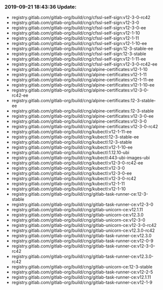 ### 2019-09-21 18:43:36 Update:

- registry.gitlab.com/gitlab-org/build/cng/cfssl-self-sign:v12-3-0-rc42
- registry.gitlab.com/gitlab-org/build/cng/cfssl-self-sign:v12-3-0
- registry.gitlab.com/gitlab-org/build/cng/cfssl-self-sign:v12-3-0-ee
- registry.gitlab.com/gitlab-org/build/cng/cfssl-self-sign:v12-1-10
- registry.gitlab.com/gitlab-org/build/cng/cfssl-self-sign:v12-1-11
- registry.gitlab.com/gitlab-org/build/cng/cfssl-self-sign:v12-1-10-ee
- registry.gitlab.com/gitlab-org/build/cng/cfssl-self-sign:12-3-stable-ee
- registry.gitlab.com/gitlab-org/build/cng/cfssl-self-sign:12-3-stable
- registry.gitlab.com/gitlab-org/build/cng/cfssl-self-sign:v12-1-11-ee
- registry.gitlab.com/gitlab-org/build/cng/cfssl-self-sign:v12-3-0-rc42-ee
- registry.gitlab.com/gitlab-org/build/cng/alpine-certificates:v12-1-10
- registry.gitlab.com/gitlab-org/build/cng/alpine-certificates:v12-1-11
- registry.gitlab.com/gitlab-org/build/cng/alpine-certificates:v12-1-11-ee
- registry.gitlab.com/gitlab-org/build/cng/alpine-certificates:v12-1-10-ee
- registry.gitlab.com/gitlab-org/build/cng/alpine-certificates:v12-3-0-rc42-ee
- registry.gitlab.com/gitlab-org/build/cng/alpine-certificates:12-3-stable-ee
- registry.gitlab.com/gitlab-org/build/cng/alpine-certificates:12-3-stable
- registry.gitlab.com/gitlab-org/build/cng/alpine-certificates:v12-3-0-ee
- registry.gitlab.com/gitlab-org/build/cng/alpine-certificates:v12-3-0
- registry.gitlab.com/gitlab-org/build/cng/alpine-certificates:v12-3-0-rc42
- registry.gitlab.com/gitlab-org/build/cng/kubectl:v12-1-11-ee
- registry.gitlab.com/gitlab-org/build/cng/kubectl:12-3-stable-ee
- registry.gitlab.com/gitlab-org/build/cng/kubectl:12-3-stable
- registry.gitlab.com/gitlab-org/build/cng/kubectl:v12-1-10-ee
- registry.gitlab.com/gitlab-org/build/cng/kubectl:1.12.10-ubi
- registry.gitlab.com/gitlab-org/build/cng/kubectl:443-ubi-images-ubi
- registry.gitlab.com/gitlab-org/build/cng/kubectl:v12-3-0-rc42-ee
- registry.gitlab.com/gitlab-org/build/cng/kubectl:v12-3-0
- registry.gitlab.com/gitlab-org/build/cng/kubectl:v12-3-0-ee
- registry.gitlab.com/gitlab-org/build/cng/kubectl:v12-3-0-rc42
- registry.gitlab.com/gitlab-org/build/cng/kubectl:v12-1-11
- registry.gitlab.com/gitlab-org/build/cng/kubectl:v12-1-10
- registry.gitlab.com/gitlab-org/build/cng/gitlab-task-runner-ce:12-3-stable
- registry.gitlab.com/gitlab-org/build/cng/gitlab-task-runner-ce:v12-3-0
- registry.gitlab.com/gitlab-org/build/cng/gitlab-unicorn-ce:v12.1.11
- registry.gitlab.com/gitlab-org/build/cng/gitlab-unicorn-ce:v12.3.0
- registry.gitlab.com/gitlab-org/build/cng/gitlab-unicorn-ce:v12-3-0
- registry.gitlab.com/gitlab-org/build/cng/gitlab-unicorn-ce:v12-3-0-rc42
- registry.gitlab.com/gitlab-org/build/cng/gitlab-unicorn-ce:v12.3.0-rc42
- registry.gitlab.com/gitlab-org/build/cng/gitlab-task-runner-ce:v12.3.0
- registry.gitlab.com/gitlab-org/build/cng/gitlab-task-runner-ce:v12-0-9
- registry.gitlab.com/gitlab-org/build/cng/gitlab-task-runner-ce:v12-3-0-rc42
- registry.gitlab.com/gitlab-org/build/cng/gitlab-task-runner-ce:v12.3.0-rc42
- registry.gitlab.com/gitlab-org/build/cng/gitlab-unicorn-ce:12-3-stable
- registry.gitlab.com/gitlab-org/build/cng/gitlab-task-runner-ce:v12-2-5
- registry.gitlab.com/gitlab-org/build/cng/gitlab-task-runner-ce:v12.1.11
- registry.gitlab.com/gitlab-org/build/cng/gitlab-task-runner-ce:v12-1-9
